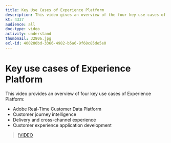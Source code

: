 ```yaml
---
title: Key Use Cases of Experience Platform
description: This video gives an overview of the four key use cases of Adobe Experience Platform&mdash;real-time customer data platform, customer journey intelligence, delivery and cross-channel experience, and customer experience application development.
kt: 4337
audience: all
doc-type: video
activity: understand
thumbnail: 32806.jpg
exl-id: 400280bd-3366-4982-b5a6-9f68c85de5e0
---
```

# Key use cases of Experience Platform

This video provides an overview of four key use cases of Experience Platform:

* Adobe Real-Time Customer Data Platform
* Customer journey intelligence
* Delivery and cross-channel experience
* Customer experience application development

>[!VIDEO](https://video.tv.adobe.com/v/32806?quality=12&learn=on)
